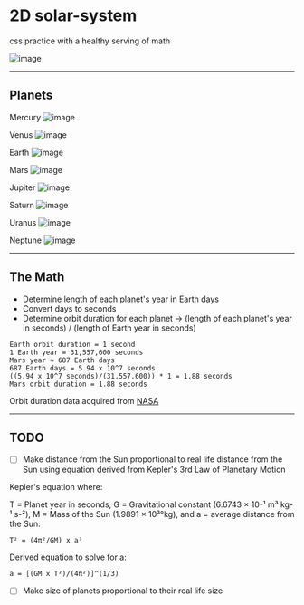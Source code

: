 # 2D solar-system
css practice with a healthy serving of math

![image](https://user-images.githubusercontent.com/121529529/230515518-0ff38d99-9dc3-486d-a1f7-5346eb4e1008.png)

----------------------------------------------------------------

## Planets
Mercury ![image](https://user-images.githubusercontent.com/121529529/230512579-1f939ab9-e420-42b5-877a-0121be6e09b3.png)

Venus ![image](https://user-images.githubusercontent.com/121529529/230512598-9d4c3e8e-919f-4e9c-bd90-6657b23f97c8.png)

Earth ![image](https://user-images.githubusercontent.com/121529529/230512662-efceed0e-f2c8-40df-8209-c23f38251cfb.png)

Mars ![image](https://user-images.githubusercontent.com/121529529/230512708-68af74fa-5d71-4f33-8c6e-b28847da2afb.png)

Jupiter ![image](https://user-images.githubusercontent.com/121529529/230512747-13e6fa81-3e85-4671-bd4e-095c03b7e863.png)

Saturn ![image](https://user-images.githubusercontent.com/121529529/230512767-0c404b10-7aeb-4c7b-96d6-aa1e7c9dc166.png)

Uranus ![image](https://user-images.githubusercontent.com/121529529/230512778-fea815c9-266f-41a4-85f1-4703fc773df3.png)

Neptune ![image](https://user-images.githubusercontent.com/121529529/230512798-a45fd03b-6478-46fe-9f6d-2790cca207b9.png)

----------------------------------------------------------------

## The Math
- Determine length of each planet's year in Earth days
- Convert days to seconds
- Determine orbit duration for each planet -> (length of each planet's year in seconds) / (length of Earth year in seconds)
```
Earth orbit duration = 1 second
1 Earth year = 31,557,600 seconds
Mars year ≈ 687 Earth days
687 Earth days = 5.94 x 10^7 seconds
((5.94 x 10^7 seconds)/(31.557.600)) * 1 = 1.88 seconds
Mars orbit duration = 1.88 seconds
```

Orbit duration data acquired from [NASA](https://www.nasa.gov)

----------------------------------------------------------------

## TODO

- [ ] Make distance from the Sun proportional to real life distance from the Sun using equation derived from Kepler's 3rd Law of Planetary Motion

Kepler's equation where:

T = Planet year in seconds, G = Gravitational constant (6.6743 × 10-¹ m³ kg-¹ s-²), M = Mass of the Sun (1.9891 × 10³°kg), and 
a = average distance from the Sun:
```
T² = (4π²/GM) x a³
```
Derived equation to solve for a:
```
a = [(GM x T²)/(4π²)]^(1/3)
```

- [ ] Make size of planets proportional to their real life size
